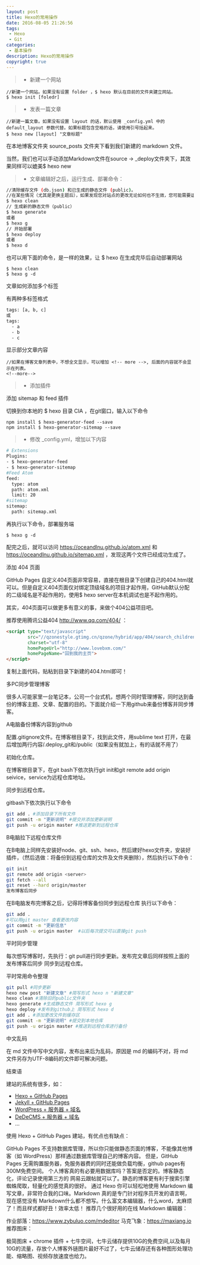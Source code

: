 ```yaml
---
layout: post
title: Hexo的常用操作
date: 2016-08-05 21:26:56
tags:
 - Hexo
 - Git
categories:
 - 基本操作
description: Hexo的常用操作
copyright: true
---
```


>* 新建一个网站

    //新建一个网站。如果没有设置 folder ，$ hexo 默认在目前的文件夹建立网站。
    $ hexo init [foledr]

>* 发表一篇文章

    //新建一篇文章。如果没有设置 layout 的话，默认使用 _config.yml 中的 default_layout 参数代替。如果标题包含空格的话，请使用引号括起来。
    $ hexo new [layout] "文章标题"

在本地博客文件夹 source_posts 文件夹下看到我们新建的 markdown 文件。

当然，我们也可以手动添加Markdown文件在source -> \_deploy文件夹下，其效果同样可以媲美$ hexo new

>* 文章编辑好之后，运行生成、部署命令：

```bash
//清除缓存文件 (db.json) 和已生成的静态文件 (public)。
//在某些情况（尤其是更换主题后），如果发现您对站点的更改无论如何也不生效，您可能需要运行该命令。
$ hexo clean
// 生成新的静态文件（public）
$ hexo generate
或者
$ hexo g
// 开始部署
$ hexo deploy
或者
$ hexo d
```

也可以用下面的命令，是一样的效果，让 $ hexo 在生成完毕后自动部署网站
  
    $ hexo clean
    $ hexo g -d

文章如何添加多个标签

有两种多标签格式

```bash
tags: [a, b, c]
或
tags:
  - a
  - b
  - c
```

显示部分文章内容

```
//如果在博客文章列表中，不想全文显示，可以增加 <!-- more -->, 后面的内容就不会显示在列表。
<!--more-->
```

>* 添加插件

添加 sitemap 和 feed 插件

切换到你本地的 $ hexo 目录 CIA ，在git窗口，输入以下命令

```
npm install $ hexo-generator-feed --save
npm install $ hexo-generator-sitemap --save
```

>* 修改 \_config.yml，增加以下内容

```bash
# Extensions
Plugins:
- $ hexo-generator-feed
- $ hexo-generator-sitemap
#Feed Atom
feed:
  type: atom
  path: atom.xml
  limit: 20
#sitemap
sitemap:
  path: sitemap.xml
```

再执行以下命令，部署服务端

    $ hexo g -d

配完之后，就可以访问 https://oceandlnu.github.io/atom.xml 和 https://oceandlnu.github.io/sitemap.xml ，发现这两个文件已经成功生成了。

添加 404 页面

GitHub Pages 自定义404页面非常容易，直接在根目录下创建自己的404.html就可以。但是自定义404页面仅对绑定顶级域名的项目才起作用，GitHub默认分配的二级域名是不起作用的，使用$ hexo server在本机调试也是不起作用的。

其实，404页面可以做更多有意义的事，来做个404公益项目吧。

推荐使用腾讯公益404 http://www.qq.com/404/ ：

```html
<script type="text/javascript"
        src="//qzonestyle.gtimg.cn/qzone/hybrid/app/404/search_children.js"
        charset="utf-8"
        homePageUrl="http://www.lovebxm.com/"
        homePageName="回到我的主页">
</script>
```

复制上面代码，贴粘到目录下新建的404.html即可！

多PC同步管理博客

很多人可能家里一台笔记本，公司一个台式机，想两个同时管理博客，同时达到备份的博客主题、文章、配置的目的。下面就介绍一下用github来备份博客并同步博客。

A电脑备份博客内容到github

配置.gitignore文件。在博客根目录下，找到此文件，用sublime text 打开，在最后增加两行内容/.deploy_git和/public（如果没有就加上，有的话就不用了）

初始化仓库。

在博客根目录下，在git bash下依次执行git init和git remote add origin seivice，service为远程仓库地址。

同步到远程仓库。

gitbash下依次执行以下命令

```bash
git add . #添加目录下所有文件
git commit -m "更新说明" #提交并添加更新说明
git push -u origin master #推送更新到远程仓库
```

B电脑拉下远程仓库文件

在B电脑上同样先安装好node、git、ssh、hexo，然后建好hexo文件夹，安装好插件，（然后选做：将备份到远程仓库的文件及文件夹删除），然后执行以下命令：

```bash
git init
git remote add origin <server>
git fetch --all
git reset --hard origin/master
发布博客后同步
```

在B电脑发布完博客之后，记得将博客备份同步到远程仓库
执行以下命令：

```bash
git add .
#可以用git master 查看更改内容
git commit -m "更新信息"
git push -u origin master  #以后每次提交可以直接git push
```

平时同步管理

每次想写博客时，先执行：git pull进行同步更新。发布完文章后同样按照上面的 发布博客后同步 同步到远程仓库。

平时常用命令整理

```bash
git pull #同步更新
hexo new post "新建文章" #简写形式 hexo n "新建文章"
hexo clean #清除旧的public文件夹
hexo generate #生成静态文件 简写形式 hexo g
hexo deploy #发布到github上 简写形式 hexo d
git add . #添加更改文件到缓存区
git commit -m "更新说明" #提交到本地仓库
git push -u origin master #推送到远程仓库进行备份
```

中文乱码

在 md 文件中写中文内容，发布出来后为乱码，原因是 md 的编码不对，将 md 文件另存为UTF-8编码的文件即可解决问题。

结束语

建站的系统有很多，如：

+ [Hexo + GitHub Pages](https://hexo.io/zh-cn/)
+ [Jekyll + GitHub Pages](http://jekyll.com.cn/)
+ [WordPress + 服务器 + 域名](https://cn.wordpress.org/)
+ [DeDeCMS + 服务器 + 域名](http://www.dedecms.com/)
+ …

使用 Hexo + GitHub Pages 建站，有优点也有缺点：

GitHub Pages 不支持数据库管理，所以你只能做静态页面的博客，不能像其他博客（如 WordPress）那样通过数据库管理自己的博客内容。
但是，GitHub Pages 无需购置服务器，免服务器费的同时还能做负载均衡，github pages有300M免费空间。
个人博客真的有必要用数据库吗？答案是否定的。博客静态化，评论记录使用第三方的 网易云跟帖就可以了。静态的博客更有利于搜索引擎蜘蛛爬取，轻量化的感觉真的很好。
通过 Hexo 你可以轻松地使用 Markdown 编写文章，非常符合我的口味。Markdown 真的是专门针对程序员开发的语言啊，现在感觉没有 Markdown什么都不想写。什么富文本编辑器，什么word，太麻烦了！而且样式都好丑！效率太低！
推荐几个很好用的在线 Markdown 编辑器：

作业部落：https://www.zybuluo.com/mdeditor
马克飞象：https://maxiang.io
推荐图床：

极简图床 + chrome 插件 + 七牛空间，七牛云储存提供10G的免费空间,以及每月10G的流量，存放个人博客外链图片最好不过了，七牛云储存还有各种图形处理功能、缩略图、视频存放速度也给力。